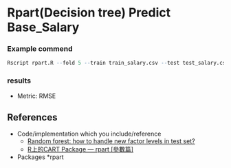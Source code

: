 # Rpart(Decision tree) Predict Base_Salary

### Example commend
```R
Rscript rpart.R --fold 5 --train train_salary.csv --test test_salary.csv --report result/rpart_performance.csv --predict result/rpart_predict.csv
```

### results

* Metric: RMSE

## References
* Code/implementation which you include/reference
  * [Random forest: how to handle new factor levels in test set?](https://stats.stackexchange.com/questions/29446/random-forest-how-to-handle-new-factor-levels-in-test-set)
  * [R上的CART Package — rpart [參數篇]](https://c3h3notes.wordpress.com/2010/10/25/r上的cart-package-rpart-參數篇/)
* Packages
  *rpart
